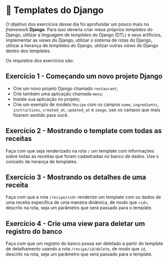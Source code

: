 # :pencil: Templates do Django

O objetivo dos exercícios desse dia foi aprofundar um pouco mais no _framework_ **Django**. Para isso deveria criar meus próprios _templates_ do Django, utilizar a linguagem de _templates_ do Django (DTL) e seus artifícios, implementar as _views_ do Django, utilizar o sistema de rotas do Django, utilizar a herança de _templates_ do Django, utilizar outras _views_ do Django dentro dos templates.

Os requisitos dos exercícios são:

## Exercício 1 - Começando um novo projeto Django

- Crie um novo projeto Django chamado `restaurant`;
- Crie também uma aplicação chamada `menu`;
- Instale sua aplicação no projeto;
- Crie um exemplo de modelo `Recipe` com os campos `name`, `ingredients`, `instructions`, `created_at`, `updated_at` e `image`, use os campos que mais fizerem sentido para você.

## Exercício 2 - Mostrando o template com todas as receitas

Faça com que seja renderizado na rota `/` um template com informações sobre todas as receitas que foram cadastradas no banco de dados. Use o conceito de herança de templates.

## Exercício 3 - Mostrando os detalhes de uma receita

Faça com que a rota `/recipe/<id>` renderize um template com os dados de uma receita específica de uma maneira dinâmica, de modo que `<id>`, descrito na rota, seja um parâmetro que será passado para o template.

## Exercício 4 - Crie uma view para deletar um registro do banco

Faça com que um registro do banco possa ser deletado a partir do template de detalhamento usando a rota `/recipe/id/delete`, de modo que `id`, descrito na rota, seja um parâmetro que será passado para o template.
